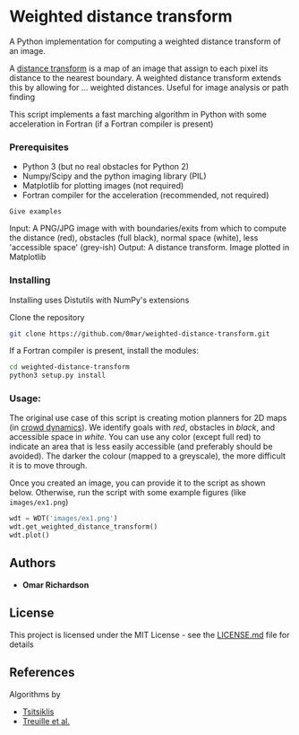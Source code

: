# Weighted distance transform
A Python implementation for computing a weighted distance transform of an image.

A [distance transform](https://en.wikipedia.org/wiki/Distance_transform) is a map of an image that assign to each pixel its distance to the nearest boundary.
A weighted distance transform extends this by allowing for ... weighted distances. Useful for image analysis or path finding

This script implements a fast marching algorithm in Python with some acceleration in Fortran (if a Fortran compiler is present)

### Prerequisites

 * Python 3 (but no real obstacles for Python 2)
 * Numpy/Scipy and the python imaging library (PIL)
 * Matplotlib for plotting images (not required)
 * Fortran compiler for the acceleration (recommended, not required)

```
Give examples
```
Input: A PNG/JPG image with with boundaries/exits from which to compute the distance (red), obstacles (full black), normal space (white), less 'accessible space' (grey-ish)
Output: A distance transform. Image plotted in Matplotlib
### Installing

Installing uses Distutils with NumPy's extensions

Clone the repository

```bash
git clone https://github.com/0mar/weighted-distance-transform.git
```

If a Fortran compiler is present, install the modules:

```bash
cd weighted-distance-transform
python3 setup.py install
```

### Usage:

The original use case of this script is creating motion planners for 2D maps (in [crowd dynamics](https://symbols.hotell.kau.se/2016/11/30/mercurial/)). We identify goals with _red_, obstacles in _black_, and accessible space in _white_. 
You can use any color (except full red) to indicate an area that is less easily accessible (and preferably should be avoided). The darker the colour (mapped to a greyscale), the more difficult it is to move through. 

Once you created an image, you can provide it to the script as shown below. 
Otherwise, run the script with some example figures (like `images/ex1.png`)

```python
wdt = WDT('images/ex1.png')
wdt.get_weighted_distance_transform()
wdt.plot()
```

## Authors

* **Omar Richardson**

## License

This project is licensed under the MIT License - see the [LICENSE.md](LICENSE.md) file for details

## References

Algorithms by
* [Tsitsiklis](http://www.mit.edu/~jnt/dijkstra.html)
* [Treuille et al.](http://grail.cs.washington.edu/projects/crowd-flows/78-treuille.pdf)


